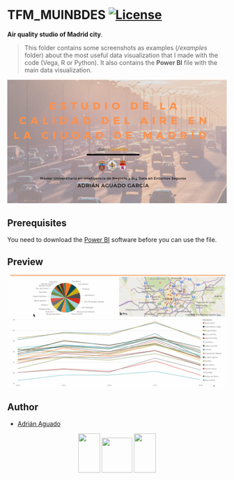 # TFM_MUINBDES [![License](https://img.shields.io/cocoapods/l/ParticlesLoadingView.svg?style=flat)](LICENSE.md)

**Air quality studio of Madrid city**.


>This folder contains some screenshots as examples (_/examples_ folder) about the most useful data visualization that I made with the code (Vega, R or Python). It also contains the **Power BI** file with the main data visualization. 

![Schema](/Documentation/images/portada.png)

## Prerequisites

You need to download the [Power BI](https://powerbi.microsoft.com/) software before you can use the file.


## Preview

![Schema](/Documentation/images/examplePowerBi.gif)

## Author

* [Adrián Aguado](https://www.aguadotzn.com)

<p align="center">
  <img width="50" height="90" src="https://upload.wikimedia.org/wikipedia/en/7/7b/University_of_Burgos_CoA.png">
  <img width="70" height="80" src="https://mir-s3-cdn-cf.behance.net/project_modules/disp/43d9f319950577.562e303b26265.gif">
  <img width="50" height="90" src="https://www.unileon.es/files/images/ule_color.preview.gif">
</p>

